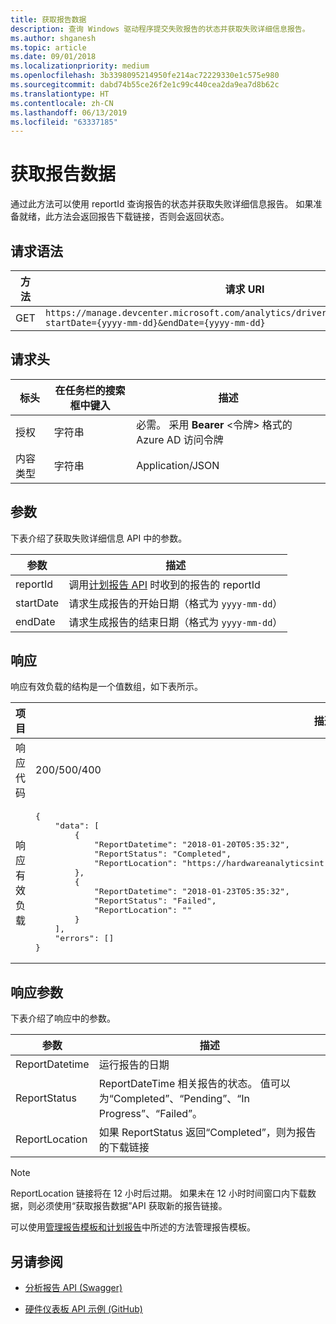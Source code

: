 ```yaml
---
title: 获取报告数据
description: 查询 Windows 驱动程序提交失败报告的状态并获取失败详细信息报告。
ms.author: shganesh
ms.topic: article
ms.date: 09/01/2018
ms.localizationpriority: medium
ms.openlocfilehash: 3b3398095214950fe214ac72229330e1c575e980
ms.sourcegitcommit: dabd74b55ce26f2e1c99c440cea2da9ea7d8b62c
ms.translationtype: HT
ms.contentlocale: zh-CN
ms.lasthandoff: 06/13/2019
ms.locfileid: "63337185"
---
```

# <a name="get-report-data"></a>获取报告数据

通过此方法可以使用 reportId 查询报告的状态并获取失败详细信息报告。 如果准备就绪，此方法会返回报告下载链接，否则会返回状态。

## <a name="request-syntax"></a>请求语法

|方法|请求 URI|
|----|----|
|GET|`https://manage.devcenter.microsoft.com/analytics/driver/reportdata/{reportId}?startDate={yyyy-mm-dd}&endDate={yyyy-mm-dd}`|

## <a name="request-header"></a>请求头

|标头|在任务栏的搜索框中键入|描述|
|----|----|----|
|授权|字符串|必需。 采用 **Bearer** \<令牌\> 格式的 Azure AD 访问令牌 |
|内容类型|字符串|Application/JSON|

## <a name="parameters"></a>参数

下表介绍了获取失败详细信息 API 中的参数。

|参数|描述|
|----|----|
|reportId|调用[计划报告 API](schedule-a-new-report.md) 时收到的报告的 reportId|
|startDate|请求生成报告的开始日期（格式为 `yyyy-mm-dd`）|
|endDate|请求生成报告的结束日期（格式为 `yyyy-mm-dd`）|

## <a name="response"></a>响应

响应有效负载的结构是一个值数组，如下表所示。

<table>
  <thead>
    <tr>
      <th>项目</th>
      <th>描述</th>
    </tr>
  </thead>
  <tbody>
    <tr>
      <td>响应代码</td>
      <td>200/500/400</td>
    </tr>
    <tr>
      <td>响应有效负载</td>
      <td><pre>{
    "data": [
        {
            "ReportDatetime": "2018-01-20T05:35:32",
            "ReportStatus": "Completed",
            "ReportLocation": "https://hardwareanalyticsint.blob.core.windows.net/drivers/Reports/2.txt?sv=2017 .... "
        },
        {
            "ReportDatetime": "2018-01-23T05:35:32",
            "ReportStatus": "Failed",
            "ReportLocation": ""
        }
    ],
    "errors": []
}</pre></td>
    </tr>
  </tbody>
</table>

## <a name="response-parameters"></a>响应参数

下表介绍了响应中的参数。

|参数|描述|
|----|----|
|ReportDatetime|运行报告的日期|
|ReportStatus|ReportDateTime 相关报告的状态。 值可以为“Completed”、“Pending”、“In Progress”、“Failed”。|
|ReportLocation|如果 ReportStatus 返回“Completed”，则为报告的下载链接|

> [!NOTE]
> ReportLocation 链接将在 12 小时后过期。 如果未在 12 小时时间窗口内下载数据，则必须使用“获取报告数据”API 获取新的报告链接。

可以使用[管理报告模板和计划报告](manage-report-templates-and-scheduled-reports.md)中所述的方法管理报告模板。

## <a name="see-also"></a>另请参阅

- [分析报告 API (Swagger)](https://apidocs.microsoft.com/services/analyticsreportingapis)

- [硬件仪表板 API 示例 (GitHub)](https://aka.ms/hpc_async_api_samples)
